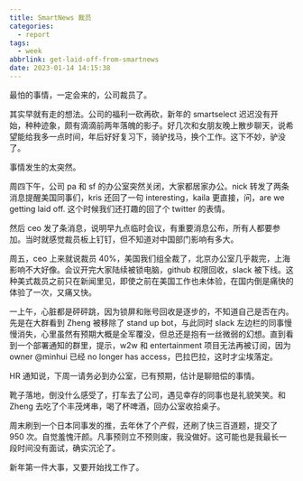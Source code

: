 ```yaml
---
title: SmartNews 裁员
categories:
  - report
tags:
  - week
abbrlink: get-laid-off-from-smartnews
date: 2023-01-14 14:15:38
---
```


最怕的事情，一定会来的，公司裁员了。

其实早就有走的想法。公司的福利一砍再砍，新年的 smartselect 迟迟没有开始，种种迹象，颇有滴滴前两年落魄的影子。好几次和女朋友晚上散步聊天，说希望能给我多一点时间，年后好好复习下，骑驴找马，换个工作。这下不妙，驴没了。

事情发生的太突然。

周四下午，公司 pa 和 sf 的办公室突然关闭，大家都居家办公。nick 转发了两条消息提醒美国同事们，kris 还回了一句 interesting，kaila 更直接，问，are we getting laid off. 这个时候我们还打趣的回了个 twitter 的表情。

然后 ceo 发了条消息，说明早九点临时会议，有重要消息公布，所有人都要参加。当时就感觉裁员板上钉钉，但不知道对中国部门影响有多大。

周五，ceo 上来就说裁员 40%，美国我们组全裁了，北京办公室几乎裁完，上海影响不大好像。会议开完大家陆续被锁电脑，github 权限回收，slack 被下线。这种美式裁员之前只在新闻里见，即使之前在美国工作也未体验，在国内倒是痛快的体验了一次，又痛又快。

一上午，心脏都是砰砰跳，因为锁屏和账号回收是逐步的，不知道自己是否在内。先是在大群看到 Zheng 被移除了 stand up bot，与此同时 slack 左边栏的同事慢慢消失，心里虽然有预期大概是全军覆没，但总还是抱有一丝微弱的幻想。直到看到一个部署通知的群里，提示，w2w 和 entertainment 项目无法再被订阅，因为 owner @minhui 已经 no longer has access，巴拉巴拉，这时才尘埃落定。

HR 通知说，下周一请务必到办公室，已有预期，估计是聊赔偿的事情。

靴子落地，倒没什么感受了，打车去了公司，遇见幸存的同事也是礼貌笑笑。和 Zheng 去吃了个丰茂烤串，喝了杯啤酒，回办公室收拾桌子。

周末刷到一个日本同事发的推，去年休了个产假，还刷了快三百道题，提交了 950 次。自觉羞愧汗颜。凡事预则立不预则废，我没做好。这可能也是我最长一段时间没有面试，确实沉沦了。

新年第一件大事，又要开始找工作了。
